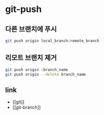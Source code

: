 # git-push

## 다른 브랜치에 푸시
```sh
git push origin local_branch:remote_branch
```

## 리모트 브랜치 제거
```sh
git push origin :branch_name
git push origin --delete branch_name
```

## link
- [[git]]
- [[git-branch]]
